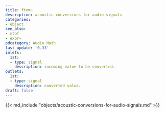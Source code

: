 ```yaml
---
title: ftom~
description: acoustic conversions for audio signals
categories:
- object
see_also:
- mtof
- expr~
pdcategory: Audio Math
last_update: '0.33'
inlets:
  1st:
  - type: signal
    description: incoming value to be converted.
outlets:
  1st:
  - type: signal
    description: converted value.
draft: false
---
```

{{< md_include "objects/acoustic-conversions-for-audio-signals.md" >}}